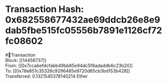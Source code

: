 
Transaction Hash: 0x682558677432ae69ddcb26e8e9dab5fbe515fc05556b7891e1126cf72fc08602
====================================================================================
  
#💸Transaction  
Block: [[14456737]]  
From: [[0x7ccabefdcfabb49bb85e94dc5f8adaddb6c23b20]]  
To: [[0x78e851c35326c9296485e9720d85cb3bd153b428]]  
Transferred: 0.1321545378140214 Ether